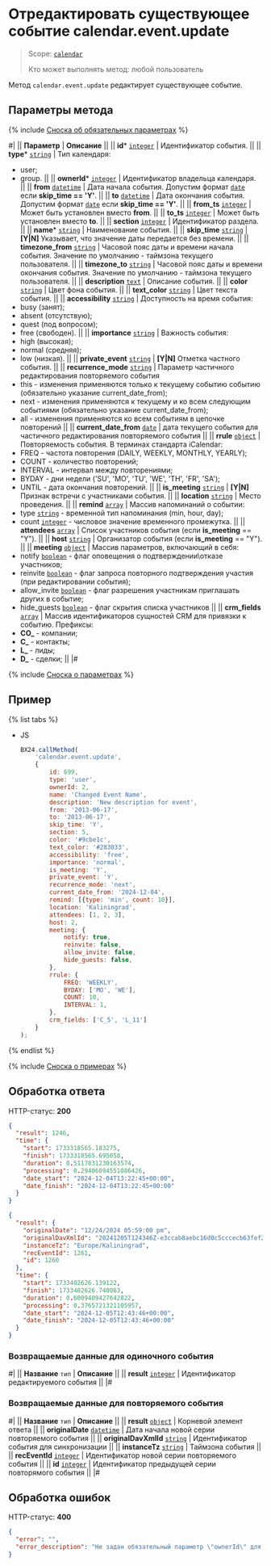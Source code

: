 # Отредактировать существующее событие calendar.event.update

> Scope: [`calendar`](../scopes/permissions.md)
>
> Кто может выполнять метод: любой пользователь

Метод `calendar.event.update` редактирует существующее событие.

## Параметры метода

{% include [Сноска об обязательных параметрах](../../_includes/required.md) %}

#|
|| **Параметр** | **Описание** ||
|| **id***
[`integer`](../data-types.md) | Идентификатор события. ||
|| **type***
[`string`](../data-types.md) | Тип календаря:
- user;
- group. ||
|| **ownerId***
[`integer`](../data-types.md) | Идентификатор владельца календаря. ||
|| **from**
[`datetime`](../data-types.md) | Дата начала события. Допустим формат [`date`](../data-types.md) если **skip_time == 'Y'**. ||
|| **to**
[`datetime`](../data-types.md) | Дата окончания события. Допустим формат [`date`](../data-types.md) если **skip_time == 'Y'**. ||
|| **from_ts**
[`integer`](../data-types.md) | Может быть установлен вместо **from**. ||
|| **to_ts**
[`integer`](../data-types.md) | Может быть установлен вместо **to**. ||
|| **section**
[`integer`](../data-types.md) | Идентификатор раздела. ||
|| **name***
[`string`](../data-types.md) | Наименование события. ||
|| **skip_time**
[`string`](../data-types.md) | **[Y\|N]** Указывает, что значение даты передается без времени. ||
|| **timezone_from**
[`string`](../data-types.md) | Часовой пояс даты и времени начала события. Значение по умолчанию - таймзона текущего пользователя. ||
|| **timezone_to**
[`string`](../data-types.md) | Часовой пояс даты и времени окончания события. Значение по умолчанию - таймзона текущего пользователя. ||
|| **description**
[`text`](../data-types.md) | Описание события. ||
|| **color**
[`string`](../data-types.md) | Цвет фона события. ||
|| **text_color**
[`string`](../data-types.md) | Цвет текста события. ||
|| **accessibility**
[`string`](../data-types.md) | Доступность на время события: 
- busy (занят); 
- absent (отсутствую); 
- quest (под вопросом); 
- free (свободен). ||
|| **importance**
[`string`](../data-types.md) | Важность события: 
- high (высокая); 
- normal (средняя); 
- low (низкая). ||
|| **private_event**
[`string`](../data-types.md) | **[Y\|N]** Отметка частного события. ||
|| **recurrence_mode**
[`string`](../data-types.md) | Параметр частичного редактирования повторяемого события
- this - изменения применяются только к текущему событию событию (обязательно указание current_date_from); 
- next - изменения применяются к текущему и ко всем следующим событиями (обязательно указание current_date_from); 
- all - изменения применяются ко всем событиям в цепочке повторений ||
|| **current_date_from**
[`date`](../data-types.md) | дата текущего события для частичного редактирования повторяемого события ||
|| **rrule**
[`object`](../data-types.md) | Повторяемость события. В терминах стандарта iCalendar:
- FREQ - частота повторения (DAILY, WEEKLY, MONTHLY, YEARLY);
- COUNT - количество повторений;
- INTERVAL - интервал между повторениями;
- BYDAY - дни недели ('SU', 'MO', 'TU', 'WE', 'TH', 'FR', 'SA');
- UNTIL - дата окончания повторений. ||
|| **is_meeting**
[`string`](../data-types.md) | **[Y\|N]** Признак встречи с участниками события. ||
|| **location**
[`string`](../data-types.md) | Место проведения. ||
|| **remind**
[`array`](../data-types.md) | Массив напоминаний о событии:
- type [`string`](../data-types.md) - временной тип напоминания (min, hour, day); 
- count [`integer`](../data-types.md) - числовое значение временного промежутка. ||
|| **attendees**
[`array`](../data-types.md) | Список участников события (если **is_meeting** == "Y"). ||
|| **host**
[`string`](../data-types.md) | Организатор события (если **is_meeting** == "Y"). ||
|| **meeting**
[`object`](../data-types.md) | Массив параметров, включающий в себя: 
- notify [`boolean`](../data-types.md) - флаг оповещения о подтверждении\отказе участников;
- reinvite [`boolean`](../data-types.md) - флаг запроса повторного подтверждения участия (при редактировании события);
- allow_invite [`boolean`](../data-types.md) - флаг разрешения участникам приглашать других в событие;
- hide_guests [`boolean`](../data-types.md) - флаг скрытия списка участников ||
|| **crm_fields**
[`array`](../data-types.md) | Массив идентификаторов сущностей CRM для привязки к событию. Префиксы:
- **CO_** - компании;
- **C_** - контакты;
- **L_** - лиды;
- **D_** - сделки; ||
|#

{% include [Сноска о параметрах](../../_includes/required.md) %}

## Пример

{% list tabs %}

- JS

    ```js
    BX24.callMethod(
        'calendar.event.update',
        {
            id: 699,
            type: 'user',
            ownerId: 2,
            name: 'Changed Event Name',
            description: 'New description for event',
            from: '2013-06-17',
            to: '2013-06-17',
            skip_time: 'Y',
            section: 5,
            color: '#9cbe1c',
            text_color: '#283033',
            accessibility: 'free',
            importance: 'normal',
            is_meeting: 'Y',
            private_event: 'Y',
            recurrence_mode: 'next',
            current_date_from: '2024-12-04',
            remind: [{type: 'min', count: 10}],
            location: 'Kaliningrad',
            attendees: [1, 2, 3],
            host: 2,
            meeting: {
                notify: true,
                reinvite: false,
                allow_invite: false,
                hide_guests: false,
            },
            rrule: {
                FREQ: 'WEEKLY',
                BYDAY: ['MO', 'WE'],
                COUNT: 10,
                INTERVAL: 1,
            },
            crm_fields: ['C_5', 'L_11']
        }
    );
    ```
{% endlist %}

{% include [Сноска о примерах](../../_includes/examples.md) %}

## Обработка ответа

HTTP-статус: **200**

```json
{
  "result": 1246,
  "time": {
    "start": 1733318565.183275,
    "finish": 1733318565.695058,
    "duration": 0.5117831230163574,
    "processing": 0.29406094551086426,
    "date_start": "2024-12-04T13:22:45+00:00",
    "date_finish": "2024-12-04T13:22:45+00:00"
  }
}
```

```json
{
  "result": {
    "originalDate": "12/24/2024 05:59:00 pm",
    "originalDavXmlId": "20241205T124346Z-e3ccab8aebc16d0c5cccecb63fef2bc3@b24evo.lan",
    "instanceTz": "Europe/Kaliningrad",
    "recEventId": 1261,
    "id": 1260
  },
  "time": {
    "start": 1733402626.139122,
    "finish": 1733402626.740063,
    "duration": 0.6009409427642822,
    "processing": 0.3765721321105957,
    "date_start": "2024-12-05T12:43:46+00:00",
    "date_finish": "2024-12-05T12:43:46+00:00"
  }
}
```

### Возвращаемые данные для одиночного события
#|
|| **Название**
`тип` | **Описание** ||
|| **result**
[`integer`](../data-types.md) | Идентификатор редактируемого события ||
|#

### Возвращаемые данные для повторяемого события
#|
|| **Название**
`тип` | **Описание** ||
|| **result**
[`object`](../data-types.md) | Корневой элемент ответа ||
|| **originalDate**
[`datetime`](../data-types.md) | Дата начала новой серии повторяемого события ||
|| **originalDavXmlId**
[`string`](../data-types.md) | Идентификатор события для синхронизации ||
|| **instanceTz**
[`string`](../data-types.md) | Таймзона события ||
|| **recEventId**
[`integer`](../data-types.md) | Идентификатор новой серии повторяемого события ||
|| **id**
[`integer`](../data-types.md) | Идентификатор предыдущей серии повторямого события ||
|#

## Обработка ошибок

HTTP-статус: **400**

```json
{
  "error": "",
  "error_description": "Не задан обязательный параметр \"ownerId\" для метода \"calendar.event.update\""
}
```